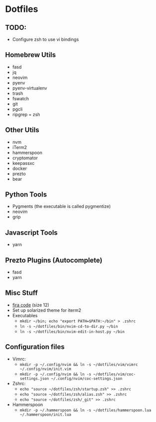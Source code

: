 # Dotfiles

## TODO:
- Configure zsh to use vi bindings

## Homebrew Utils
- fasd
- jq
- neovim
- pyenv
- pyenv-virtualenv
- trash
- fswatch
- git
- pgcli
- ripgrep
= zsh

## Other Utils
- nvm
- iTerm2
- hammerspoon
- cryptomator
- keepassxc
- docker
- prezto
- bear

## Python Tools
- Pygments (the executable is called pygmentize)
- neovim
- grip

## Javascript Tools
- yarn

## Prezto Plugins (Autocomplete)
- fasd
- yarn

## Misc Stuff
- [fira code](https://github.com/tonsky/FiraCode) (size 12)
- Set up solarized theme for iterm2
- Executables
  - `mkdir ~/bin; echo "export PATH=$PATH:~/bin" > .zshrc`
  - `ln -s ~/dotfiles/bin/nvim-cd-to-dir.py ~/bin`
  - `ln -s ~/dotfiles/bin/nvim-edit-in-host.py ~/bin`

## Configuration files
- Vimrc:
  - `mkdir -p ~/.config/nvim && ln -s ~/dotfiles/vim/vimrc ~/.config/nvim/init.vim`
  - `mkdir -p ~/.config/nvim && ln -s ~/dotfiles/vim/coc-settings.json ~/.config/nvim/coc-settings.json`
- Zshrc:
  - `echo "source ~/dotfiles/zsh/startup.zsh" >> .zshrc`
  - `echo "source ~/dotfiles/zsh/alias.zsh" >> .zshrc`
  - `echo "source ~/dotfiles/zsh/_git" >> .zshrc`
- Hammerspoon
  - `mkdir -p ~/.hammerspoon && ln -s ~/dotfiles/hammerspoon.lua ~/.hammerspoon/init.lua`
